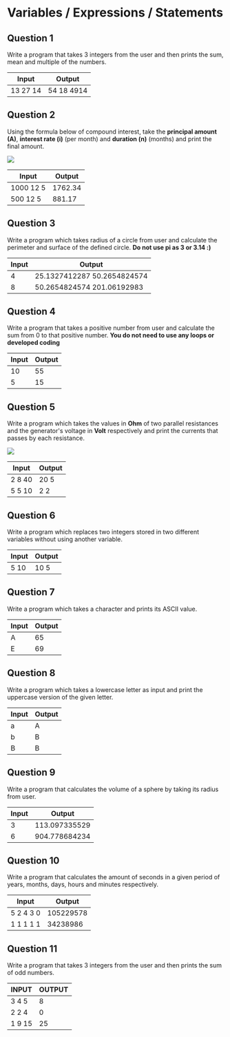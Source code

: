 # Variables / Expressions / Statements

## Question 1 

Write a program that takes 3 integers from the user and then prints the sum, mean and multiple of the numbers.

| Input    | Output           |
| -------- | ---------------- |
| 13 27 14 | 54 18 4914|

## Question 2

Using the formula below of compound interest, take the **principal amount (A)**, **interest rate (i)** (per month) and **duration (n)** (months) and print the final amount.

<img src="https://render.githubusercontent.com/render/math?math=\large S = A * (1 %2B i)^{n}">


| Input     | Output  |
| --------- | ------- |
| 1000 12 5 | 1762.34 |
| 500 12 5  | 881.17  |

## Question 3

Write a program which takes radius of a circle from user and calculate the perimeter and surface of the defined circle.
**Do not use pi as 3 or 3.14 :)**

| Input | Output                      |
| ----- | --------------------------- |
| 4     | 25.1327412287 50.2654824574 |
| 8     | 50.2654824574 201.06192983  |

## Question 4

Write a program that takes a positive number from user and calculate the sum from 0 to that positive number.
**You do not need to use any loops or developed coding**

| Input | Output |
| ----- | ------ |
| 10    | 55     |
| 5     | 15     |

## Question 5

Write a program which takes the values in **Ohm** of two parallel resistances and the generator's voltage in **Volt** respectively and print the currents that passes by each resistance.

<img src="https://render.githubusercontent.com/render/math?math=\large \textit{Ohm's Law: } V \textit{(volts)}= I \textit{(amps)} * R \textit{(ohms)}">


| Input  | Output |
| ------ | ------ |
| 2 8 40 | 20 5   |
| 5 5 10 | 2 2    |

## Question 6

Write a program which replaces two integers stored in two different variables without using another variable.

| Input | Output |
| ----- | ------ |
| 5 10  | 10 5   |

## Question 7

Write a program which takes a character and prints its ASCII value.

| Input | Output |
| ----- | ------ |
| A     | 65     |
| E     | 69     |

## Question 8

Write a program which takes a lowercase letter as input and print the uppercase version of the given letter.

| Input | Output |
| ----- | ------ |
| a     | A      |
| b     | B      |
| B     | B      |

## Question 9

Write a program that calculates the volume of a sphere by taking its radius from user.

| Input | Output        |
| ----- | ------------- |
| 3     | 113.097335529 |
| 6     | 904.778684234 |

## Question 10

Write a program that calculates the amount of seconds in a given period of years, months, days, hours and minutes respectively.

| Input     | Output    |
| --------- | --------- |
| 5 2 4 3 0 | 105229578 |
| 1 1 1 1 1 | 34238986  |


## Question 11

Write a program that takes 3 integers from the user and then prints the sum of odd numbers.

| INPUT  | OUTPUT |
| ------ | ------ |
| 3 4 5  | 8      |
| 2 2 4  | 0      |
| 1 9 15 | 25     |